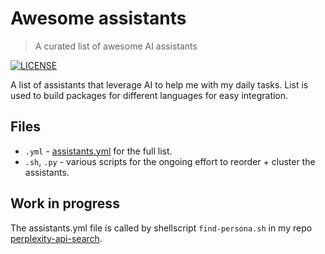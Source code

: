 # Awesome assistants

> A curated list of awesome AI assistants  

[![LICENSE](https://img.shields.io/badge/license-MIT-green)](LICENSE)

A list of assistants that leverage AI to help me with my daily tasks.
List is used to build packages for different languages for easy integration.

## Files

- `.yml` - [assistants.yml](assistants.yml)  for the full list.
- `.sh`, `.py` - various scripts for the ongoing effort to reorder + cluster the assistants.

## Work in progress

The assistants.yml file is called by shellscript `find-persona.sh` in my repo [perplexity-api-search](https://github.com/knbknb/perplexity-api-search).
